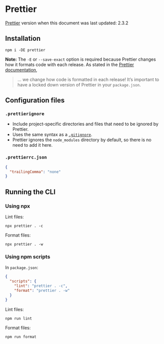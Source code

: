 # Prettier

[Prettier](https://prettier.io/docs/en/index.html) version when this document was last updated: 2.3.2

## Installation

```console
npm i -DE prettier
```

**Note:** The `-E` or `--save-exact` option is required because Prettier changes how it formats code with each release. As stated in the [Prettier documentation](https://prettier.io/docs/en/install.html),

> ... we change how code is formatted in each release! It’s important to have a locked down version of Prettier in your `package.json`.

## Configuration files

### `.prettierignore`

- Include project-specific directories and files that need to be ignored by Prettier.
- Uses the same syntax as a [`.gitignore`](../git.md#`.gitignore`).
- Prettier ignores the `node_modules` directory by default, so there is no need to add it here.

### `.prettierrc.json`

```json
{
  "trailingComma": "none"
}
```

## Running the CLI

### Using npx

Lint files:

```console
npx prettier . -c
```

Format files:

```console
npx prettier . -w
```

### Using npm scripts

In `package.json`:

```json
{
  "scripts": {
    "lint": "prettier . -c",
    "format": "prettier . -w"
  }
}
```

Lint files:

```console
npm run lint
```

Format files:

```console
npm run format
```
